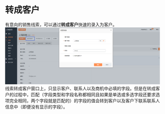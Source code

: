 # 转成客户

有意向的销售线索，可以通过**转成客户**快速的录入为客户。![](/assets/lix线索转客户.png)线索转成客户窗口上，只显示客户、联系人以及商机中必填的字段。但是在转成客户的过程中，匹配（字段类型和字段名称都相同且如果是单选或多选字段还要求选项完全相同，两个字段就是匹配的）的字段的值会转到客户以及客户下联系联系人信息中（即便没有显示的字段）。

